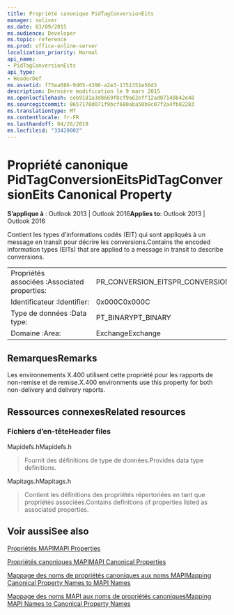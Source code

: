 ```yaml
---
title: Propriété canonique PidTagConversionEits
manager: soliver
ms.date: 03/09/2015
ms.audience: Developer
ms.topic: reference
ms.prod: office-online-server
localization_priority: Normal
api_name:
- PidTagConversionEits
api_type:
- HeaderDef
ms.assetid: f75ea086-9d65-4396-a2e3-1751351e56d3
description: Dernière modification le 9 mars 2015
ms.openlocfilehash: ceb9181a3d8669f8cf9a62eff12ad07148b42e48
ms.sourcegitcommit: 8657170d071f9bcf680aba50b9c07f2a4fb82283
ms.translationtype: MT
ms.contentlocale: fr-FR
ms.lasthandoff: 04/28/2019
ms.locfileid: "33420002"
---
```

# <a name="pidtagconversioneits-canonical-property"></a><span data-ttu-id="c812b-103">Propriété canonique PidTagConversionEits</span><span class="sxs-lookup"><span data-stu-id="c812b-103">PidTagConversionEits Canonical Property</span></span>

  
  
<span data-ttu-id="c812b-104">**S’applique à** : Outlook 2013 | Outlook 2016</span><span class="sxs-lookup"><span data-stu-id="c812b-104">**Applies to**: Outlook 2013 | Outlook 2016</span></span> 
  
<span data-ttu-id="c812b-105">Contient les types d’informations codés (EIT) qui sont appliqués à un message en transit pour décrire les conversions.</span><span class="sxs-lookup"><span data-stu-id="c812b-105">Contains the encoded information types (EITs) that are applied to a message in transit to describe conversions.</span></span>
  
|||
|:-----|:-----|
|<span data-ttu-id="c812b-106">Propriétés associées :</span><span class="sxs-lookup"><span data-stu-id="c812b-106">Associated properties:</span></span>  <br/> |<span data-ttu-id="c812b-107">PR_CONVERSION_EITS</span><span class="sxs-lookup"><span data-stu-id="c812b-107">PR_CONVERSION_EITS</span></span>  <br/> |
|<span data-ttu-id="c812b-108">Identificateur :</span><span class="sxs-lookup"><span data-stu-id="c812b-108">Identifier:</span></span>  <br/> |<span data-ttu-id="c812b-109">0x000C</span><span class="sxs-lookup"><span data-stu-id="c812b-109">0x000C</span></span>  <br/> |
|<span data-ttu-id="c812b-110">Type de données :</span><span class="sxs-lookup"><span data-stu-id="c812b-110">Data type:</span></span>  <br/> |<span data-ttu-id="c812b-111">PT_BINARY</span><span class="sxs-lookup"><span data-stu-id="c812b-111">PT_BINARY</span></span>  <br/> |
|<span data-ttu-id="c812b-112">Domaine :</span><span class="sxs-lookup"><span data-stu-id="c812b-112">Area:</span></span>  <br/> |<span data-ttu-id="c812b-113">Exchange</span><span class="sxs-lookup"><span data-stu-id="c812b-113">Exchange</span></span>  <br/> |
   
## <a name="remarks"></a><span data-ttu-id="c812b-114">Remarques</span><span class="sxs-lookup"><span data-stu-id="c812b-114">Remarks</span></span>

<span data-ttu-id="c812b-115">Les environnements X.400 utilisent cette propriété pour les rapports de non-remise et de remise.</span><span class="sxs-lookup"><span data-stu-id="c812b-115">X.400 environments use this property for both non-delivery and delivery reports.</span></span>
  
## <a name="related-resources"></a><span data-ttu-id="c812b-116">Ressources connexes</span><span class="sxs-lookup"><span data-stu-id="c812b-116">Related resources</span></span>

### <a name="header-files"></a><span data-ttu-id="c812b-117">Fichiers d’en-tête</span><span class="sxs-lookup"><span data-stu-id="c812b-117">Header files</span></span>

<span data-ttu-id="c812b-118">Mapidefs.h</span><span class="sxs-lookup"><span data-stu-id="c812b-118">Mapidefs.h</span></span>
  
> <span data-ttu-id="c812b-119">Fournit des définitions de type de données.</span><span class="sxs-lookup"><span data-stu-id="c812b-119">Provides data type definitions.</span></span>
    
<span data-ttu-id="c812b-120">Mapitags.h</span><span class="sxs-lookup"><span data-stu-id="c812b-120">Mapitags.h</span></span>
  
> <span data-ttu-id="c812b-121">Contient les définitions des propriétés répertoriées en tant que propriétés associées.</span><span class="sxs-lookup"><span data-stu-id="c812b-121">Contains definitions of properties listed as associated properties.</span></span>
    
## <a name="see-also"></a><span data-ttu-id="c812b-122">Voir aussi</span><span class="sxs-lookup"><span data-stu-id="c812b-122">See also</span></span>



[<span data-ttu-id="c812b-123">Propriétés MAPI</span><span class="sxs-lookup"><span data-stu-id="c812b-123">MAPI Properties</span></span>](mapi-properties.md)
  
[<span data-ttu-id="c812b-124">Propriétés canoniques MAPI</span><span class="sxs-lookup"><span data-stu-id="c812b-124">MAPI Canonical Properties</span></span>](mapi-canonical-properties.md)
  
[<span data-ttu-id="c812b-125">Mappage des noms de propriétés canoniques aux noms MAPI</span><span class="sxs-lookup"><span data-stu-id="c812b-125">Mapping Canonical Property Names to MAPI Names</span></span>](mapping-canonical-property-names-to-mapi-names.md)
  
[<span data-ttu-id="c812b-126">Mappage des noms MAPI aux noms de propriétés canoniques</span><span class="sxs-lookup"><span data-stu-id="c812b-126">Mapping MAPI Names to Canonical Property Names</span></span>](mapping-mapi-names-to-canonical-property-names.md)

